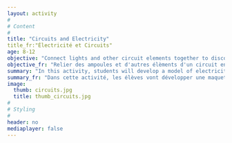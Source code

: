 ```yaml
---
layout: activity
#
# Content
#
title: "Circuits and Electricity"
title_fr:"Électricité et Circuits"
age: 8-12
objective: "Connect lights and other circuit elements together to discover how electricity works."
objective_fr: "Relier des ampoules et d'autres élèments d'un circuit ensemble afin d'apprendre au sujet du fonctionnement de l'électricité."
summary: "In this activity, students will develop a model of electricity and explore their model using circuit elements. Students will get a chance to connect a battery, LEDs, and other circuit elements using wires with alligator clips. They will explain their findings using a model of electrical current and potential energy that is developed during the activity."
summary_fr: "Dans cette activité, les élèves vont développer une maquette d’un circuit électrique, puis ils vont explorer cette maquette en utilisant de différents éléments de circuits. Les élèves auront la chance de relier une pile, des diodes électroluminescentes, et d’autres éléments de circuits à l’aide de fils avec des pinces crocodile. Ils vont expliquer les résultats en utilisant une maquette de courant électrique et d’énergie potentielle qui sera développé au cours de l’activité."
image:
  thumb: circuits.jpg
  title: thumb_circuits.jpg
#
# Styling
#
header: no
mediaplayer: false
---
```

